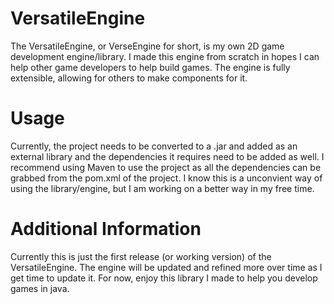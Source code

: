 # VersatileEngine
The VersatileEngine, or VerseEngine for short, is my own 2D game development engine/library. I made this engine from scratch in hopes I can help other game developers to help build games. The engine is fully extensible, allowing for others to make components for it.

# Usage
Currently, the project needs to be converted to a .jar and added as an external library and the dependencies it requires need to be added as well. I recommend using Maven to use the project as all the dependencies can be grabbed from the pom.xml of the project. I know this is a unconvient way of using the library/engine, but I am working on a better way in my free time.

# Additional Information
Currently this is just the first release (or working version) of the VersatileEngine. The engine will be updated and refined more over time as I get time to update it. For now, enjoy this library I made to help you develop games in java.
